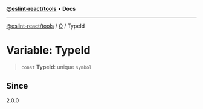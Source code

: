 [**@eslint-react/tools**](../../../README.md) • **Docs**

***

[@eslint-react/tools](../../../README.md) / [O](../README.md) / TypeId

# Variable: TypeId

> `const` **TypeId**: unique `symbol`

## Since

2.0.0
